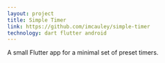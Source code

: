 ```yaml
---
layout: project
title: Simple Timer
link: https://github.com/imcauley/simple-timer
technology: dart flutter android
---
```


A small Flutter app for a minimal set of preset timers.
